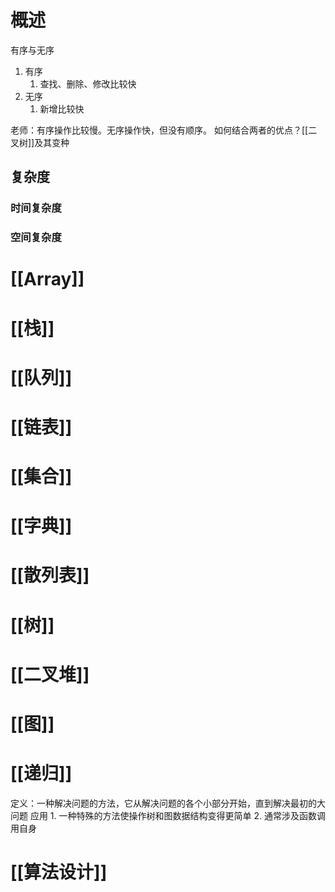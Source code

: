 # 概述
有序与无序

1. 有序
	1. 查找、删除、修改比较快
2. 无序
	1. 新增比较快

老师：有序操作比较慢。无序操作快，但没有顺序。
	如何结合两者的优点？[[二叉树]]及其变种
## 复杂度
### 时间复杂度
### 空间复杂度

# [[Array]] 
# [[栈]] 
# [[队列]] 

# [[链表]] 
# [[集合]]
# [[字典]] 
# [[散列表]] 
# [[树]] 
# [[二叉堆]] 
# [[图]]
# [[递归]] 
定义：一种解决问题的方法，它从解决问题的各个小部分开始，直到解决最初的大问题
应用
	1. 一种特殊的方法使操作树和图数据结构变得更简单
	2. 通常涉及函数调用自身
# [[算法设计]] 

